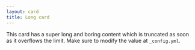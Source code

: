 ```yaml
---
layout: card
title: Long card
---
```


This card has a super long and boring content which is truncated as soon as it overflows the limit. Make sure to modify the value at `_config.yml`.